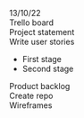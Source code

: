 13/10/22\
Trello board\
Project statement\
Write user stories
- First stage
- Second stage

Product backlog\
Create repo\
Wireframes
